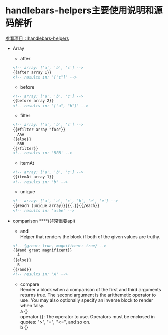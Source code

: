 # handlebars-helpers主要使用说明和源码解析

[参看项目：handlebars-helpers](https://github.com/helpers/handlebars-helpers)

- Array
    - after
    ```html
    <!-- array: ['a', 'b', 'c'] -->
    {{after array 1}}
    <!-- results in: '["c"]' -->
    ```     

    - before
    ```html
    <!-- array: ['a', 'b', 'c'] -->
    {{before array 2}}
    <!-- results in: '["a", "b"]' -->
    ```
    
    - filter
    ```html
    <!-- array: ['a', 'b', 'c'] -->
    {{#filter array "foo"}}
      AAA
    {{else}}
      BBB
    {{/filter}}
    <!-- results in: 'BBB' -->
    ```
    
    - itemAt
    ```html
    <!-- array: ['a', 'b', 'c'] -->
    {{itemAt array 1}}
    <!-- results in: 'b' -->
    ```
    
    - unique    
     ```html
    <!-- array: ['a', 'a', 'c', 'b', 'e', 'e'] -->
    {{#each (unique array)}}{{.}}{{/each}}
    <!-- results in: 'acbe' -->
    ```
    
- comparison ****(非常重要api)      
    - and   
    Helper that renders the block if both of the given values are truthy.                  
    ```html
    <!-- {great: true, magnificent: true} -->
    {{#and great magnificent}}
      A
    {{else}}
      B
    {{/and}}
    <!-- results in: 'A' -->
    ```
    
    - compare   
    Render a block when a comparison of the first and third arguments returns true. The second argument is the arithemetic operator to use. You may also optionally specify an inverse block to render when falsy.                
    a {}            
    operator {}: The operator to use. Operators must be enclosed in quotes: ">", "=", "<=", and so on.          
    b {}            
    

  
    